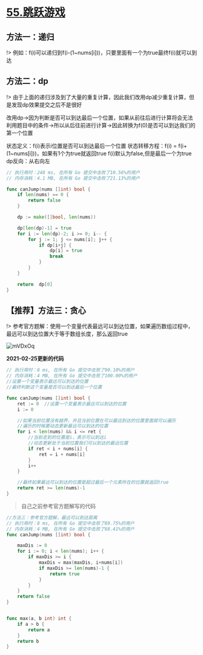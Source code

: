 # [55.跳跃游戏](https://leetcode-cn.com/problems/jump-game/)

## 方法一：递归
!> 例如：f(i)可以递归到f(i-(1~nums[i]))，只要里面有一个为true最终f(i)就可以到达

## 方法二：dp
!> 由于上面的递归涉及到了大量的重复计算，因此我们改用dp减少重复计算，但是发现dp效果提交之后不是很好

改用dp->因为判断是否可以到达最后一个位置，如果从前往后进行计算将会无法利用题目中的条件->所以从后往前进行计算->因此转换为f(0)是否可以到达我们的第一个位置

状态定义：f(i)表示i位置是否可以到达最后一个位置
状态转移方程：f(i) = f(i+(1~nums[i]))，如果有1个为true就返回true
            f(i)默认为false,但是最后一个为true
dp反向：从右向左

```go
// 执行用时：248 ms, 在所有 Go 提交中击败了10.56%的用户
// 内存消耗：4.1 MB, 在所有 Go 提交中击败了21.13%的用户

func canJump(nums []int) bool {
	if len(nums) == 0 {
		return false
	}

	dp := make([]bool, len(nums))

	dp[len(dp)-1] = true
	for i := len(dp)-2; i >= 0; i-- {
		for j := 1; j <= nums[i]; j++ {
			if dp[i+j] {
				dp[i] = true
				break
			}
		}
	}

	return  dp[0]
}

```

## 【推荐】方法三：贪心
!> 参考官方题解：使用一个变量代表最远可以到达位置，如果遍历数组过程中，最远可以到达位置大于等于数组长度，那么返回true

![mVDxOq](https://cdn.jsdelivr.net/gh/sivanWu0222/ImageHosting@master/uPic/mVDxOq.png)

**2021-02-25更新的代码**

```go
// 执行用时：8 ms, 在所有 Go 提交中击败了90.10%的用户
// 内存消耗：4 MB, 在所有 Go 提交中击败了100.00%的用户
//设置一个变量表示最远可以到达的位置
//最终判断这个变量是否可以到达最后一个位置

func canJump(nums []int) bool {
	ret := 0  //设置一个变量表示最远可以到达的位置
	i := 0

	//如果当前位置没有越界，并且当前位置在可以最远到达的位置里面就可以遍历
	//遍历的时候要动态更新最远可以到达的位置
	for i < len(nums) && i <= ret {
		//当前走到的位置是i，表示可以到达i
		//动态更新处于当前位置我们可以到达的最远位置
		if ret < i + nums[i] {
			ret = i + nums[i]
		}
		i++
	}

	//最终如果最远可以到达的位置是超过最后一个元素所在的位置就返回true
	return ret >= len(nums)-1
}
```

> 自己之前参考官方题解写的代码
```go
//方法三：参考官方题解，最远可以到达距离
// 执行用时：8 ms, 在所有 Go 提交中击败了89.75%的用户
// 内存消耗：4 MB, 在所有 Go 提交中击败了68.41%的用户
func canJump(nums []int) bool {

	maxDis := 0
	for i := 0; i < len(nums); i++ {
		if maxDis >= i {
			maxDis = max(maxDis, i+nums[i])
			if maxDis >= len(nums)-1 {
				return true
			}
		}
	}
	return false
}


func max(a, b int) int {
	if a > b {
		return a
	}
	return b
}
```